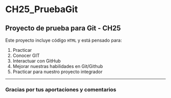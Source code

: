# CH25_PruebaGit
## Proyecto de prueba para Git - CH25

Este proyecto incluye código `HTML` y está pensado para:
1. Practicar
2. Conocer GIT
3. Interactuar con GitHub
4. Mejorar nuestras habilidades en Git/Github
5. Practicar para nuestro proyecto integrador

---

### Gracias por tus aportaciones y comentarios

